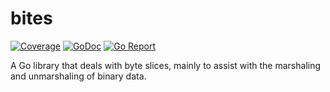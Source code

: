 # bites

[![Coverage](http://gocover.io/_badge/github.com/PieterD/bites)](http://gocover.io/github.com/PieterD/bites)
[![GoDoc](https://godoc.org/github.com/PieterD/bites?status.svg)](https://godoc.org/github.com/PieterD/bites)
[![Go Report](https://goreportcard.com/badge/github.com/PieterD/bites)](https://goreportcard.com/report/github.com/PieterD/bites)

A Go library that deals with byte slices, mainly to assist with the marshaling and unmarshaling of binary data.
